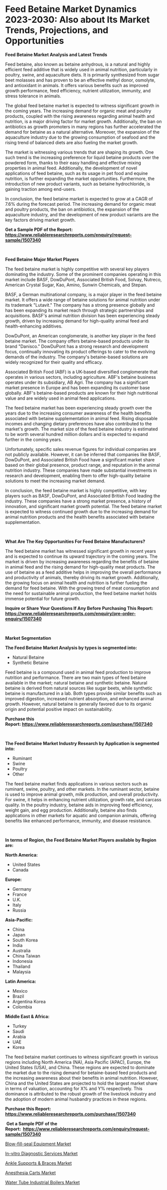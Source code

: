 <p><h1>Feed Betaine Market Dynamics 2023-2030: Also about Its Market Trends, Projections, and Opportunities</h1></p><p><strong>Feed Betaine Market Analysis and Latest Trends</strong></p>
<p><p>Feed betaine, also known as betaine anhydrous, is a natural and highly efficient feed additive that is widely used in animal nutrition, particularly in poultry, swine, and aquaculture diets. It is primarily synthesized from sugar beet molasses and has proven to be an effective methyl donor, osmolyte, and antioxidant in animals. It offers various benefits such as improved growth performance, feed efficiency, nutrient utilization, immunity, and stress tolerance in animals.</p><p>The global feed betaine market is expected to witness significant growth in the coming years. The increasing demand for organic meat and poultry products, coupled with the rising awareness regarding animal health and nutrition, is a major driving factor for market growth. Additionally, the ban on antibiotics as growth promoters in many regions has further accelerated the demand for betaine as a natural alternative. Moreover, the expansion of the aquaculture industry due to the growing consumption of seafood and the rising trend of balanced diets are also fueling the market growth.</p><p>The market is witnessing various trends that are shaping its growth. One such trend is the increasing preference for liquid betaine products over the powdered form, thanks to their easy handling and effective mixing properties in animal feed. Additionally, the development of novel applications of feed betaine, such as its usage in pet food and equine nutrition, is further expanding the market opportunities. Furthermore, the introduction of new product variants, such as betaine hydrochloride, is gaining traction among end-users.</p><p>In conclusion, the feed betaine market is expected to grow at a CAGR of 7.6% during the forecast period. The increasing demand for organic meat and poultry products, the ban on antibiotics, the expansion of the aquaculture industry, and the development of new product variants are the key factors driving market growth.</p></p>
<p><strong>Get a Sample PDF of the Report:&nbsp; <a href="https://www.reliableresearchreports.com/enquiry/request-sample/1507340">https://www.reliableresearchreports.com/enquiry/request-sample/1507340</a></strong></p>
<p>&nbsp;</p>
<p><strong>Feed Betaine Major Market Players</strong></p>
<p><p>The feed betaine market is highly competitive with several key players dominating the industry. Some of the prominent companies operating in this market include BASF, DowDuPont, Associated British Food, Solvay, Nutreco, American Crystal Sugar, Kao, Amino, Sunwin Chemicals, and Stepan.</p><p>BASF, a German multinational company, is a major player in the feed betaine market. It offers a wide range of betaine solutions for animal nutrition under its trademark "Lutavit." The company has a strong presence globally and has been expanding its market reach through strategic partnerships and acquisitions. BASF's animal nutrition division has been experiencing steady growth, driven by increasing demand for high-quality animal feed and health-enhancing additives.</p><p>DowDuPont, an American conglomerate, is another key player in the feed betaine market. The company offers betaine-based products under its brand "Danisco." DowDuPont has a strong research and development focus, continually innovating its product offerings to cater to the evolving demands of the industry. The company's betaine-based solutions are widely recognized for their quality and efficacy.</p><p>Associated British Food (ABF) is a UK-based diversified conglomerate that operates in various sectors, including agriculture. ABF's betaine business operates under its subsidiary, AB Agri. The company has a significant market presence in Europe and has been expanding its customer base globally. ABF's betaine-based products are known for their high nutritional value and are widely used in animal feed applications.</p><p>The feed betaine market has been experiencing steady growth over the years due to the increasing consumer awareness of the health benefits associated with betaine supplementation in animal feed. Rising disposable incomes and changing dietary preferences have also contributed to the market's growth. The market size of the feed betaine industry is estimated to be worth several hundred million dollars and is expected to expand further in the coming years.</p><p>Unfortunately, specific sales revenue figures for individual companies are not publicly available. However, it can be inferred that companies like BASF, DowDuPont, and Associated British Food have a significant market share based on their global presence, product range, and reputation in the animal nutrition industry. These companies have made substantial investments in research and development, enabling them to offer high-quality betaine solutions to meet the increasing market demand.</p><p>In conclusion, the feed betaine market is highly competitive, with key players such as BASF, DowDuPont, and Associated British Food leading the industry. These companies have a strong market presence, a history of innovation, and significant market growth potential. The feed betaine market is expected to witness continued growth due to the increasing demand for animal nutrition products and the health benefits associated with betaine supplementation.</p></p>
<p>&nbsp;</p>
<p><strong>What Are The Key Opportunities For Feed Betaine Manufacturers?</strong></p>
<p><p>The feed betaine market has witnessed significant growth in recent years and is expected to continue its upward trajectory in the coming years. The market is driven by increasing awareness regarding the benefits of betaine in animal feed and the rising demand for high-quality meat products. The use of betaine as a feed additive helps in improving the overall performance and productivity of animals, thereby driving its market growth. Additionally, the growing focus on animal health and nutrition is further fueling the demand for feed betaine. With the growing trend of meat consumption and the need for sustainable animal production, the feed betaine market holds immense potential for future growth.</p></p>
<p><strong>Inquire or Share Your Questions If Any Before Purchasing This Report: <a href="https://www.reliableresearchreports.com/enquiry/pre-order-enquiry/1507340">https://www.reliableresearchreports.com/enquiry/pre-order-enquiry/1507340</a></strong></p>
<p>&nbsp;</p>
<p><strong>Market Segmentation</strong></p>
<p><strong>The Feed Betaine Market Analysis by types is segmented into:</strong></p>
<p><ul><li>Natural Betaine</li><li>Synthetic Betaine</li></ul></p>
<p><p>Feed betaine is a compound used in animal feed production to improve nutrition and performance. There are two main types of feed betaine available in the market; natural betaine and synthetic betaine. Natural betaine is derived from natural sources like sugar beets, while synthetic betaine is manufactured in a lab. Both types provide similar benefits such as improved digestion, increased nutrient absorption, and enhanced animal growth. However, natural betaine is generally favored due to its organic origin and potential positive impact on sustainability.</p></p>
<p><strong>Purchase this Report:&nbsp;<a href="https://www.reliableresearchreports.com/purchase/1507340">https://www.reliableresearchreports.com/purchase/1507340</a></strong></p>
<p>&nbsp;</p>
<p><strong>The Feed Betaine Market Industry Research by Application is segmented into:</strong></p>
<p><ul><li>Ruminant</li><li>Swine</li><li>Poultry</li><li>Other</li></ul></p>
<p><p>The feed betaine market finds applications in various sectors such as ruminant, swine, poultry, and other markets. In the ruminant sector, betaine is used to improve animal growth, milk production, and overall productivity. For swine, it helps in enhancing nutrient utilization, growth rate, and carcass quality. In the poultry industry, betaine aids in improving feed efficiency, weight gain, and egg production. Additionally, betaine also finds applications in other markets for aquatic and companion animals, offering benefits like enhanced performance, immunity, and disease resistance.</p></p>
<p>&nbsp;</p>
<p><strong>In terms of Region, the Feed Betaine Market Players available by Region are:</strong></p>
<p>
    <p> <strong> North America: </strong>
        <ul>
            <li>United States</li>
            <li>Canada</li>
        </ul>
        </p> 
    <p> <strong> Europe: </strong>
        <ul>
            <li>Germany</li>
            <li>France</li>
            <li>U.K.</li>
            <li>Italy</li>
            <li>Russia</li>
        </ul>
        </p> 
    <p> <strong> Asia-Pacific: </strong>
        <ul>
            <li>China</li>
            <li>Japan</li>
            <li>South Korea</li>
            <li>India</li>
            <li>Australia</li>
            <li>China Taiwan</li>
            <li>Indonesia</li>
            <li>Thailand</li>
            <li>Malaysia</li>
        </ul>
        </p> 
    <p> <strong> Latin America: </strong>
        <ul>
            <li>Mexico</li>
            <li>Brazil</li>
            <li>Argentina Korea</li>
            <li>Colombia</li>
        </ul>
        </p> 
    <p> <strong> Middle East & Africa: </strong>
        <ul>
            <li>Turkey</li>
            <li>Saudi</li>
            <li>Arabia</li>
            <li>UAE</li>
            <li>Korea</li>
        </ul>
    </p>
    </p>
<p><p>The feed betaine market continues to witness significant growth in various regions including North America (NA), Asia Pacific (APAC), Europe, the United States (USA), and China. These regions are expected to dominate the market due to the rising demand for betaine-based feed products and the increasing awareness about their benefits in animal nutrition. However, China and the United States are projected to hold the largest market share in terms of valuation, accounting for X% and Y% respectively. This dominance is attributed to the robust growth of the livestock industry and the adoption of modern animal husbandry practices in these regions.</p></p>
<p><strong>Purchase this Report: <a href="https://www.reliableresearchreports.com/purchase/1507340">https://www.reliableresearchreports.com/purchase/1507340</a></strong></p>
<p>&nbsp;<strong>Get a Sample PDF of the Report:&nbsp;&nbsp;<a href="https://www.reliableresearchreports.com/enquiry/request-sample/1507340">https://www.reliableresearchreports.com/enquiry/request-sample/1507340</a></strong></p>
<p><strong></strong></p>
<p><p><a href="https://www.linkedin.com/pulse/blow-fill-seal-equipment-market-size-forecast-2023-2030/">Blow-fill-seal Equipment Market</a></p><p><a href="https://www.linkedin.com/pulse/in-vitro-diagnostic-services-market-size-forecast-2023/">In-vitro Diagnostic Services Market</a></p><p><a href="https://medium.com/@twiladurgan/ankle-supports-amp-braces-market-size-cagr-trends-2024-2030-09471ededf7a">Ankle Supports & Braces Market</a></p><p><a href="https://medium.com/@avaalsop666/anesthesia-carts-market-trends-and-market-analysis-forecasted-for-period-2023-2030-899ac69bb978">Anesthesia Carts Market</a></p><p><a href="https://www.linkedin.com/pulse/water-tube-industrial-boilers-market-size-1c/">Water Tube Industrial Boilers Market</a></p></p>
